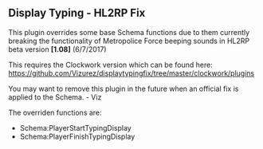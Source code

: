## Display Typing - **HL2RP Fix**

This plugin overrides some base Schema functions due to them currently breaking the functionality 
of Metropolice Force beeping sounds in HL2RP beta version **[1.08]** (6/7/2017)

This requires the Clockwork version which can be found here:
https://github.com/Vizurez/displaytypingfix/tree/master/clockwork/plugins

You may want to remove this plugin in the future when an official fix is applied to the Schema. - Viz

The overriden functions are:
* Schema:PlayerStartTypingDisplay
* Schema:PlayerFinishTypingDisplay
